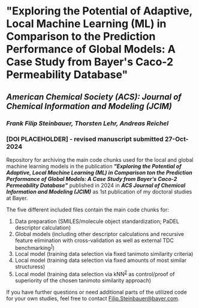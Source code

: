 # "Exploring the Potential of Adaptive, Local Machine Learning (ML) in Comparison to the Prediction Performance of Global Models: A Case Study from Bayer's Caco-2 Permeability Database"
## _American Chemical Society (ACS): Journal of Chemical Information and Modeling (JCIM)_
### **_Frank Filip Steinbauer, Thorsten Lehr, Andreas Reichel_**
### [DOI PLACEHOLDER] - revised manuscript submitted 27-Oct-2024

Repository for archiving the main code chunks used for the local and global machine learning models in the publication **_"Exploring the Potential of Adaptive, Local Machine Learning (ML) in Comparison ton the Prediction Performance of Global Models: A Case Study from Bayer's Caco-2 Permeability Database"_** published in 2024 in **_ACS Journal of Chemical Information and Modeling (JCIM)_** as 1st publication of my doctoral studies at Bayer.

The five different included files contain the main code chunks for:
1. Data preparation (SMILES/molecule object standardization; PaDEL descriptor calculation)
2. Global models (including other descriptor calculations and recursive feature elimination with cross-validation as well as external TDC benchmarking<sup>[1]</sup>)
3. Local model (training data selection via fixed tanimoto similarity criteria)
4. Local model (training data selection via fixed amounts of most similar structuress)
5. Local model (training data selection via kNN<sup>[2]</sup> as control/proof of superiority of the chosen tanimoto similarity approach)

If you have further questions or need additional parts of the utilized code for your own studies, feel free to contact Filip.Steinbauer@bayer.com.

[1]: https://tdcommons.ai/single_pred_tasks/adme#caco-2-cell-effective-permeability-wang-et-al
[2]: https://scikit-learn.org/dev/modules/generated/sklearn.neighbors.KNeighborsClassifier.html
